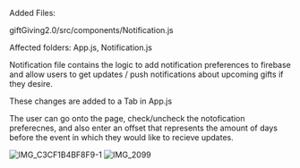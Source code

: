 Added Files:

giftGiving2.0/src/components/Notification.js

Affected folders:
App.js, Notification.js

Notification file contains the logic to add notification preferences to firebase and allow users to get updates / push notifications about upcoming gifts if they desire.

These changes are added to a Tab in App.js

The user can go onto the page, check/uncheck the notofication preferecnes, and also enter an offset that represents 
the amount of days before the event in which they would like to recieve updates.

![IMG_C3CF1B4BF8F9-1](https://github.com/ucsb-cs184-f23/pj-react-03/assets/72826356/736685c6-3083-4227-82ea-d41eb2f0c8d8)
![IMG_2099](https://github.com/ucsb-cs184-f23/pj-react-03/assets/72826356/720c35d3-772c-4507-a0eb-260229233913)


